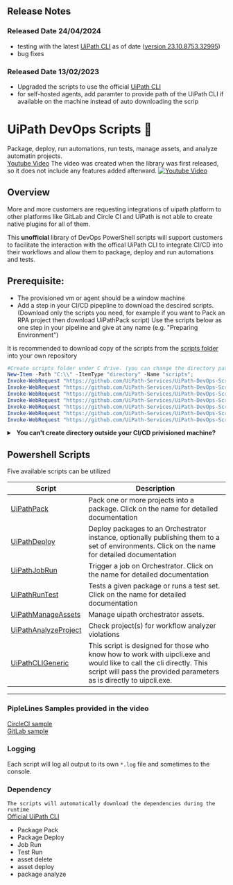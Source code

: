 
## Release Notes
### Released Date 24/04/2024
- testing with the latest [UiPath CLI](https://docs.uipath.com/test-suite/docs/uipath-command-line-interface) as of date ([version 23.10.8753.32995](https://uipath.visualstudio.com/Public.Feeds/_artifacts/feed/UiPath-Official/NuGet/UiPath.CLI.Windows/versions/23.10.8753.32995))
- bug fixes
### Released Date 13/02/2023
- Upgraded the scripts to use the official [UiPath CLI](https://docs.uipath.com/test-suite/docs/uipath-command-line-interface)  
- for self-hosted agents, add paramter to provide path of the UiPath CLI if available on the machine instead of auto downloading the scrip 
# UiPath DevOps Scripts 🤖

Package, deploy, run automations, run tests, manage assets, and analyze automatin projects.  
[Youtube Video](https://www.youtube.com/watch?v=asdh8XTUQtQ) The video was created when the library was first released, so it does not include any features added afterward.
[![Youtube Video](https://img.youtube.com/vi/asdh8XTUQtQ/0.jpg)](https://www.youtube.com/watch?v=asdh8XTUQtQ)


## Overview

More and more customers are requesting integrations of uipath platform to other platforms like GitLab and Circle CI and UiPath is not able to create native plugins for all of them.

This **unofficial** library of DevOps PowerShell scripts will support customers to facilitate the interaction with the offical UiPath CLI to integrate CI/CD into their workflows and allow them to package, deploy and run automations and tests.

## Prerequisite:

- The provisioned vm or agent should be a window machine
- Add a step in your CI/CD pipepline to download the descired scripts. (Download only the scripts you need, for example if you want to Pack an RPA project then download UiPathPack script)
Use the scripts below as one step in your pipeline and give at any name (e.g. "Preparing Environment")

It is recommended to download copy of the scripts from the [scripts folder](scripts) into your own repository 
 ```PowerShell
 #Create scripts folder under C drive. (you can change the directory path )
 New-Item -Path "C:\\" -ItemType "directory" -Name "scripts";
 Invoke-WebRequest "https://github.com/UiPath-Services/UiPath-DevOps-Scripts/raw/main/scripts/UiPathPack.ps1" -OutFile "C:\\scripts\\UiPathPack.ps1";
 Invoke-WebRequest "https://github.com/UiPath-Services/UiPath-DevOps-Scripts/raw/main/scripts/UiPathDeploy.ps1" -OutFile "C:\\scripts\\UiPathDeploy.ps1";
 Invoke-WebRequest "https://github.com/UiPath-Services/UiPath-DevOps-Scripts/raw/main/scripts/UiPathJobRun.ps1" -OutFile "C:\\scripts\\UiPathJobRun.ps1";
 Invoke-WebRequest "https://github.com/UiPath-Services/UiPath-DevOps-Scripts/raw/main/scripts/UiPathRunTest.ps1" -OutFile "C:\\scripts\\UiPathRunTest.ps1";
 Invoke-WebRequest "https://github.com/UiPath-Services/UiPath-DevOps-Scripts/raw/main/scripts/UiPathManageAssets.ps1" -OutFile "C:\\scripts\\UiPathManageAssets.ps1";
 Invoke-WebRequest "https://github.com/UiPath-Services/UiPath-DevOps-Scripts/raw/main/scripts/UiPathAnalyzeProject.ps1" -OutFile "C:\\scripts\\UiPathAnalyzeProject.ps1";
 Invoke-WebRequest "https://github.com/UiPath-Services/UiPath-DevOps-Scripts/raw/main/scripts/UiPathCLIGeneric.ps1" -OutFile "C:\\scripts\\UiPathCLIGeneric.ps1";
```


<details>
<summary>
<b><a class="btnfire small stroke"><em class="fas fa-chevron-circle-down"></em>&nbsp;&nbsp;You can't create directory outside your CI/CD privisioned machine?</a></b>  
</summary>
Some CI/CD tool, like gitlab, may not allow the creation of folder outside the build/working directory . For this you need to place the folder and scripts inside the working directory. In the above script you will need to replace "C:\\" with the the CI/CD tool variable referencing the working directory. <br />
 for example, <br />
 GitLab <b>$env:CI_PROJECT_DIR</b><br />
 GitHub Actions: <b>${{github.workspace}}</b><br />
 ..etc<br />

</details>



## Powershell Scripts

Five available scripts can be utilized 

| Script  | Description |
| ------------- | ------------- |
| [UiPathPack](docs/UiPathPack.md)  | Pack one or more projects into a package. Click on the name for detailed documentation |
| [UiPathDeploy](docs/UiPathDeploy.md)  | Deploy packages to an Orchestrator instance, optionally publishing them to a set of environments. Click on the name for detailed documentation  |
| [UiPathJobRun](docs/UiPathJobRun.md) | Trigger a job on Orchestrator. Click on the name for detailed documentation  |
| [UiPathRunTest](docs/UiPathRunTest.md) | Tests a given package or runs a test set. Click on the name for detailed documentation  |
| [UiPathManageAssets](docs/UiPathManageAssets.md) | Manage uipath orchestrator assets.  |
| [UiPathAnalyzeProject](docs/UiPathAnalyzeProject.md) | Check project(s) for workflow analyzer violations  |
| [UiPathCLIGeneric](docs/UiPathCLIGeneric.md) | This script is designed for those who know how to work with uipcli.exe and would like to call the cli directly. This script will pass the provided parameters as is directly to uipcli.exe.  |

---


### PipleLines Samples provided in the video
 [CircleCI sample](yaml_samples/circleci_sample.yml)  
 [GitLab sample](yaml_samples/gitlab_sample.yml)  

### Logging

Each script will log all output to its own `*.log` file and sometimes to the console.

### Dependency
`The scripts will automatically download the dependencies during the runtime`  
[Official UiPath CLI](https://uipath.visualstudio.com/Public.Feeds/_artifacts/feed/UiPath-Official/NuGet/UiPath.CLI.Windows/versions/23.10.8753.32995)


* Package Pack
* Package Deploy
* Job Run
* Test Run
* asset delete
* asset deploy  
* package analyze
